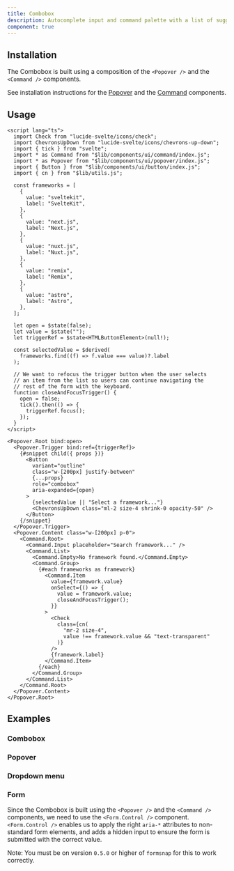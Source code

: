 ```yaml
---
title: Combobox
description: Autocomplete input and command palette with a list of suggestions.
component: true
---
```


<script>
  import { ComponentPreview, ManualInstall, Callout } from '$lib/components/docs';
</script>

<ComponentPreview name="combobox-demo">

<div></div>

</ComponentPreview>

## Installation

The Combobox is built using a composition of the `<Popover />` and the `<Command />` components.

See installation instructions for the [Popover](/docs/components/popover#installation) and the [Command](/docs/components/command#installation) components.

## Usage

```svelte
<script lang="ts">
  import Check from "lucide-svelte/icons/check";
  import ChevronsUpDown from "lucide-svelte/icons/chevrons-up-down";
  import { tick } from "svelte";
  import * as Command from "$lib/components/ui/command/index.js";
  import * as Popover from "$lib/components/ui/popover/index.js";
  import { Button } from "$lib/components/ui/button/index.js";
  import { cn } from "$lib/utils.js";

  const frameworks = [
    {
      value: "sveltekit",
      label: "SvelteKit",
    },
    {
      value: "next.js",
      label: "Next.js",
    },
    {
      value: "nuxt.js",
      label: "Nuxt.js",
    },
    {
      value: "remix",
      label: "Remix",
    },
    {
      value: "astro",
      label: "Astro",
    },
  ];

  let open = $state(false);
  let value = $state("");
  let triggerRef = $state<HTMLButtonElement>(null!);

  const selectedValue = $derived(
    frameworks.find((f) => f.value === value)?.label
  );

  // We want to refocus the trigger button when the user selects
  // an item from the list so users can continue navigating the
  // rest of the form with the keyboard.
  function closeAndFocusTrigger() {
    open = false;
    tick().then(() => {
      triggerRef.focus();
    });
  }
</script>

<Popover.Root bind:open>
  <Popover.Trigger bind:ref={triggerRef}>
    {#snippet child({ props })}
      <Button
        variant="outline"
        class="w-[200px] justify-between"
        {...props}
        role="combobox"
        aria-expanded={open}
      >
        {selectedValue || "Select a framework..."}
        <ChevronsUpDown class="ml-2 size-4 shrink-0 opacity-50" />
      </Button>
    {/snippet}
  </Popover.Trigger>
  <Popover.Content class="w-[200px] p-0">
    <Command.Root>
      <Command.Input placeholder="Search framework..." />
      <Command.List>
        <Command.Empty>No framework found.</Command.Empty>
        <Command.Group>
          {#each frameworks as framework}
            <Command.Item
              value={framework.value}
              onSelect={() => {
                value = framework.value;
                closeAndFocusTrigger();
              }}
            >
              <Check
                class={cn(
                  "mr-2 size-4",
                  value !== framework.value && "text-transparent"
                )}
              />
              {framework.label}
            </Command.Item>
          {/each}
        </Command.Group>
      </Command.List>
    </Command.Root>
  </Popover.Content>
</Popover.Root>
```

## Examples

### Combobox

<ComponentPreview name="combobox-demo">

<div></div>

</ComponentPreview>

### Popover

<ComponentPreview name="combobox-popover">

<div></div>

</ComponentPreview>

### Dropdown menu

<ComponentPreview name="combobox-dropdown-menu">

<div></div>

</ComponentPreview>

### Form

Since the Combobox is built using the `<Popover />` and the `<Command />` components, we need to use the `<Form.Control />` component. `<Form.Control />` enables us to apply the right `aria-*` attributes to non-standard form elements, and adds a hidden input to ensure the form is submitted with the correct value.

Note: You must be on version `0.5.0` or higher of `formsnap` for this to work correctly.

<ComponentPreview name="combobox-form">

<div></div>

</ComponentPreview>
